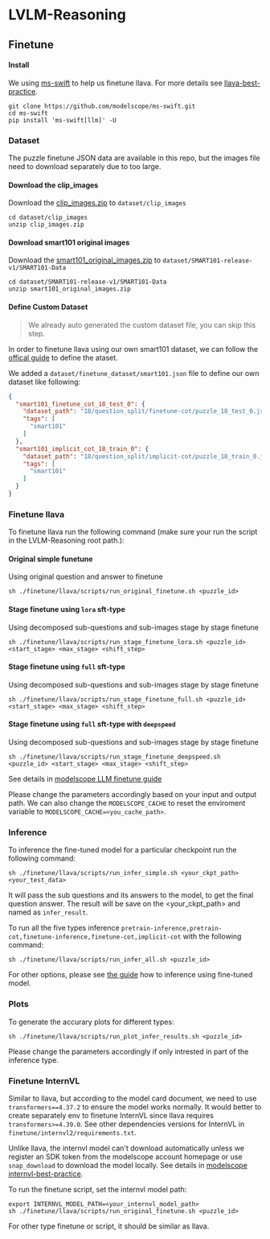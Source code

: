 # LVLM-Reasoning

## Finetune

#### Install
We using [ms-swift](https://github.com/modelscope/ms-swift) to help us finetune llava. For more details see [llava-best-practice](https://github.com/modelscope/ms-swift/blob/main/docs/source_en/Multi-Modal/llava-best-practice.md).

```
git clone https://github.com/modelscope/ms-swift.git
cd ms-swift
pip install 'ms-swift[llm]' -U
```

### Dataset 

The puzzle finetune JSON data are available in this repo, but the images file need to download separately due to too large. 

#### Download the clip_images

Download the [clip_images.zip](https://drive.google.com/file/d/1jgVEYvZCdye04s7mvJWNF1wzJk2BMeUE/view?usp=drive_link) to `dataset/clip_images`

```
cd dataset/clip_images
unzip clip_images.zip
```

#### Download smart101 original images

Download the [smart101_original_images.zip](https://drive.google.com/file/d/16I1frv5A5ijClzBH1K_jQv45rHl0gf6L/view?usp=drive_link) to `dataset/SMART101-release-v1/SMART101-Data`

```
cd dataset/SMART101-release-v1/SMART101-Data
unzip smart101_original_images.zip
```

#### Define Custom Dataset

> We already auto generated the custom dataset file, you can skip this step.

In order to finetune llava using our own smart101 dataset, we can follow the [offical guide](https://github.com/modelscope/ms-swift/blob/main/docs/source_en/LLM/Customization.md#custom-dataset) to define the ataset. 

We added a `dataset/finetune_dataset/smart101.json` file to define our own dataset like following:

```json
{
  "smart101_finetune_cot_18_test_0": {
    "dataset_path": "18/question_split/finetune-cot/puzzle_18_test_0.json",
    "tags": [
      "smart101"
    ]
  },
  "smart101_implicit_cot_18_train_0": {
    "dataset_path": "18/question_split/implicit-cot/puzzle_18_train_0.json",
    "tags": [
      "smart101"
    ]
  }
}
```

### Finetune llava

To finetune llava run the following command (make sure your run the script in the LVLM-Reasoning root path.):

#### Original simple funetune

Using original question and answer to finetune

```
sh ./finetune/llava/scripts/run_original_finetune.sh <puzzle_id>
```

#### Stage finetune using `lora` sft-type

Using decomposed sub-questions and sub-images stage by stage finetune

```
sh ./finetune/llava/scripts/run_stage_finetune_lora.sh <puzzle_id> <start_stage> <max_stage> <shift_step>
```

#### Stage finetune using `full` sft-type

Using decomposed sub-questions and sub-images stage by stage finetune

```
sh ./finetune/llava/scripts/run_stage_finetune_full.sh <puzzle_id> <start_stage> <max_stage> <shift_step>
```

#### Stage finetune using `full` sft-type with `deepspeed`

Using decomposed sub-questions and sub-images stage by stage finetune

```
sh ./finetune/llava/scripts/run_stage_finetune_deepspeed.sh <puzzle_id> <start_stage> <max_stage> <shift_step>
```
See details in [modelscope LLM finetune guide](https://swift.readthedocs.io/en/latest/Instruction/LLM-fine-tuning.html)

Please change the parameters accordingly based on your input and output path. We can also change the `MODELSCOPE_CACHE` to reset the enviroment variable to `MODELSCOPE_CACHE=<you_cache_path>`.

### Inference

To inference the fine-tuned model for a particular checkpoint run the following command:

```
sh ./finetune/llava/scripts/run_infer_simple.sh <your_ckpt_path> <your_test_data>
```
It will pass the sub questions and its answers to the model, to get the final question answer. The result will be save on the <your_ckpt_path> and named as `infer_result`.

To run all the five types inference `pretrain-inference,pretrain-cot,finetune-inference,finetune-cot,implicit-cot` with the following command:

```
sh ./finetune/llava/scripts/run_infer_all.sh <puzzle_id>
```

For other options, please see [the guide](https://github.com/modelscope/ms-swift/blob/main/docs/source_en/LLM/LLM-fine-tuning.md#inference) how to inference using fine-tuned model. 

### Plots

To generate the accurary plots for different types:


```
sh ./finetune/llava/scripts/run_plot_infer_results.sh <puzzle_id>
```
Please change the parameters accordingly if only intrested in part of the inference type.


### Finetune InternVL
Similar to llava, but according to the model card document, we need to use `transformers==4.37.2` to ensure the model works normally. It would better to create separately env to finetune InternVL since llava requires `transformers>=4.39.0`. See other dependencies versions for InternVL in `finetune/internvl2/requirements.txt`.

Unlike llava, the internvl model can't download automatically unless we register an SDK token from the modelscope account homepage or use `snap_download` to download the model locally. See details in [modelscope internvl-best-practice](https://modelscope.cn/docs/internvl-best-practice).

To run the finetune script, set the internvl model path:

```
export INTERNVL_MODEL_PATH=<your_internvl_model_path>
sh ./finetune/llava/scripts/run_original_finetune.sh <puzzle_id>
```

For other type finetune or script, it should be similar as llava.
